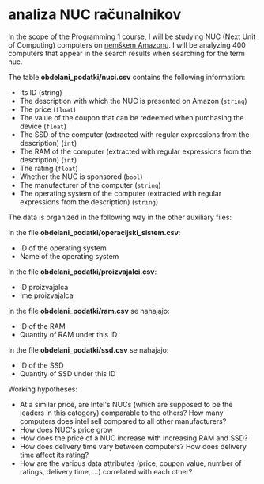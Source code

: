 # analiza NUC računalnikov

In the scope of the Programming 1 course, I will be studying NUC (Next Unit of Computing) computers on [nemškem Amazonu](https://www.amazon.de/s?k=nuc&page=2&language=en&crid=3VIZDYTXC6EN7&qid=1666151008&sprefix=n%2Caps%2C187&ref=sr_pg_2).
I will be analyzing 400 computers that appear in the search results when searching for the term nuc.

The table **obdelani_podatki/nuci.csv** contains the following information:
* Its ID (string)
* The description with which the NUC is presented on Amazon (`string`)
* The price (`float`)
* The value of the coupon that can be redeemed when purchasing the device (`float`)
* The SSD of the computer (extracted with regular expressions from the description) (`int`)
* The RAM of the computer (extracted with regular expressions from the description) (`int`)
* The rating (`float`)
* Whether the NUC is sponsored (`bool`)
* The manufacturer of the computer (`string`)
* The operating system of the computer (extracted with regular expressions from the description) (`string`)

The data is organized in the following way in the other auxiliary files:

In the file **obdelani_podatki/operacijski_sistem.csv**:
* ID of the operating system
* Name of the operating system

In the file **obdelani_podatki/proizvajalci.csv**:
* ID proizvajalca
* Ime proizvajalca

In the file **obdelani_podatki/ram.csv** se nahajajo:
* ID of the RAM
* Quantity of RAM under this ID

In the file **obdelani_podatki/ssd.csv** se nahajajo:
* ID of the SSD
* Quantity of SSD under this ID

Working hypotheses:
* At a similar price, are Intel's NUCs (which are supposed to be the leaders in this category) comparable to the others? How many computers does intel sell compared to all other manufacturers?
* How does NUC's price grow
* How does the price of a NUC increase with increasing RAM and SSD?
* How does delivery time vary between computers? How does delivery time affect its rating?
* How are the various data attributes (price, coupon value, number of ratings, delivery time, ...) correlated with each other?
